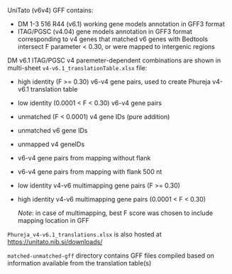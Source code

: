 UniTato (v6v4) GFF contains:
* DM 1-3 516 R44 (v6.1) working gene models annotation in GFF3 format
* ITAG/PGSC (v4.04) gene models annotation in GFF3 format corresponding to v4 genes that matched v6 genes with Bedtools intersect F parameter < 0.30, or were mapped to intergenic regions

DM v6.1 ITAG/PGSC v4 paremeter-dependent combinations are shown in multi-sheet ```v4-v6.1_translationTable.xlsx``` file:
* high identity (F >= 0.30) v6-v4 gene pairs, used to create Phureja v4-v6.1 translation table
* low identity (0.0001 < F < 0.30) v6-v4 gene pairs
* unmatched (F < 0.0001) v4 gene IDs (pure addition)
* unmatched v6 gene IDs
* unmapped v4 geneIDs
* v6-v4 gene pairs from mapping without flank
* v6-v4 gene pairs from mapping with flank 500 nt
* low identity v4-v6 multimapping gene pairs (F >= 0.30)
* high identity v4-v6 multimapping gene pairs (0.0001 < F < 0.30)

  _Note_: in case of multimapping, best F score was chosen to include mapping location in GFF


```Phureja_v4-v6.1_translations.xlsx``` is also hosted at <https://unitato.nib.si/downloads/>

  ```matched-unmatched-gff``` directory contains GFF files compiled based on information available from the translation table(s)

